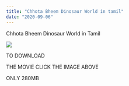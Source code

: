 ```yaml
---
title: "Chhota Bheem Dinosaur World in tamil"
date: "2020-09-06"
---
```


 Chhota Bheem Dinosaur World in Tamil

[![](https://1.bp.blogspot.com/-pdmtXhQ0aaw/X0JIybEIYMI/AAAAAAAAAC0/-iKr4CLU0ek7kIfAY8FyW3jhQSAmr4BuACLcBGAsYHQ/w606-h318/dino.jpg)](https://drive.google.com/file/d/1CZKajQ4G0cCC1jpEK94wxClnWPUI7OpL/view?usp=sharing)

TO DOWNLOAD 

 THE MOVIE CLICK THE IMAGE ABOVE

  

ONLY 280MB

